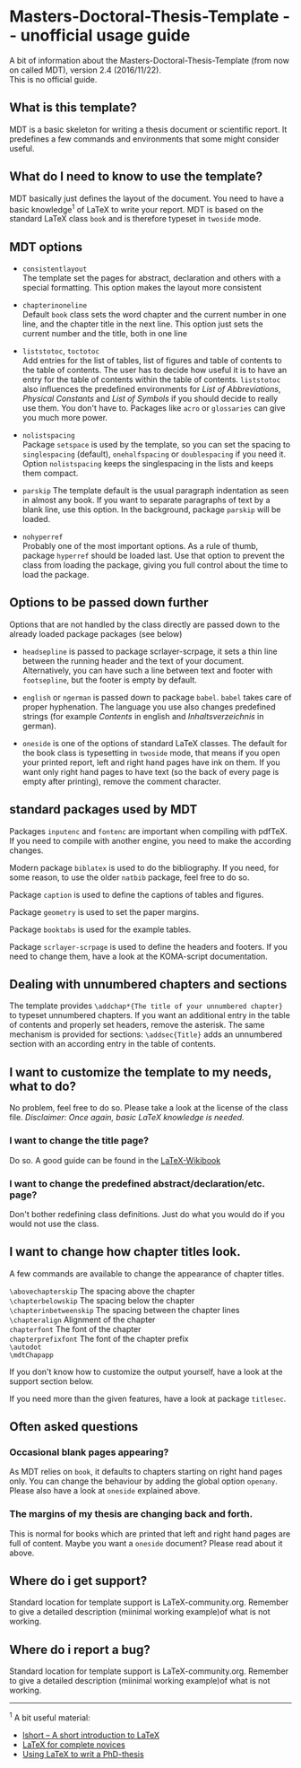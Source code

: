 # Masters-Doctoral-Thesis-Template -- unofficial usage guide

A bit of information about the Masters-Doctoral-Thesis-Template
(from now on called MDT), version 2.4 (2016/11/22).  
 This is no official guide.

## What is this template? 

MDT is a basic skeleton for writing a thesis document or
scientific report. It predefines a few commands and environments
that some might consider useful. 

## What do I need to know to use the template? 

MDT  basically just defines the layout of the document.  You need
to have a basic knowledge<sup>1</sup> of LaTeX to write your report. MDT  is
based on the standard LaTeX class `book` and is therefore typeset
in `twoside` mode.

## MDT options

- `consistentlayout`   
The template set the pages for abstract, declaration and others
with a special formatting. This option makes the layout more
consistent

- `chapterinoneline`  
Default `book` class sets the word chapter and the current number
in one line, and the chapter title in the next line. This option
just sets the current number and the title, both in one line

- `liststotoc`, `toctotoc`  
Add entries for the list of tables, list of figures and table of
contents to the table of contents. The user has to decide how
useful it is to have an entry for the table of contents within
the table of contents. `liststotoc` also influences the
predefined environments for *List of Abbreviations*, *Physical
Constants* and  *List of Symbols* if you should decide to really
use them. You don't have to. Packages like `acro` or `glossaries`
can give you much more power.

- `nolistspacing`    
Package `setspace` is used by the template, so you can set the
spacing to `singlespacing` (default), `onehalfspacing` or
`doublespacing` if you need it. Option `nolistspacing` keeps the
singlespacing in the lists and keeps them compact.

- `parskip`
The template default is the usual paragraph indentation as seen
in almost any book. If you want to separate paragraphs of text by
a blank line, use this option. In the background, package
`parskip` will be loaded. 

- `nohyperref`  
Probably one of the most important options. As a rule of thumb,
package `hyperref` should be loaded last. Use that option to
prevent the class from loading the package, giving you full
control about the time to load the package.

## Options to be passed down further

Options that are not handled by the class directly  are passed
down to the already loaded package packages (see below)

- `headsepline` is passed to package scrlayer-scrpage, it sets a
  thin line between the running header and the text of your
document. Alternatively, you can have such a line between text
and footer with `footsepline`, but the footer is empty by
default. 

- `english` or `ngerman` is passed down to package `babel`.
  `babel` takes care of proper hyphenation. The language you use
also changes predefined strings (for example *Contents* in
english and *Inhaltsverzeichnis* in german).

- `oneside` is one of the options of standard LaTeX classes. The
  default for the book class is typesetting in `twoside` mode,
that means if you open your printed report, left and right hand
pages have ink on them.  If you want only right hand pages to
have text (so the back of every page is empty after printing),
remove the comment character.


## standard packages used by MDT

Packages `inputenc` and `fontenc` are important when compiling
with pdfTeX. If you need to compile with another engine, you need
to make the according changes.

Modern package `biblatex` is used to do the bibliography. If you
need, for some reason, to use the older `natbib` package, feel
free to do so.

Package `caption` is used to define the captions of tables and
figures.

Package `geometry` is used to set the paper margins. 

Package `booktabs` is used for the example tables.

Package `scrlayer-scrpage` is used to define the headers and
footers. If you need to change them, have a look at the
KOMA-script documentation.

## Dealing with unnumbered chapters and sections

The template provides `\addchap*{The title of your unnumbered
chapter}` to typeset unnumbered chapters. If you want an
additional entry in the table of contents and properly set
headers, remove the asterisk.  The same mechanism is provided for
sections: `\addsec{Title}` adds an unnumbered section with an
according entry in the table of contents.

## I want to customize the template to my needs, what to do? 

No problem, feel free to do so. Please take a look at the license
of the class file.
*Disclaimer: Once again, basic LaTeX knowledge is needed.*

### I want to change the title page?

Do so. A good guide can be found in the
[LaTeX-Wikibook](https://en.wikibooks.org/wiki/LaTeX/Title_Creation)


### I want to change the predefined abstract/declaration/etc. page?

Don't bother redefining class definitions. Just do what you would
do if you would not use the class.

## I want to change how chapter titles look.

A few commands are available to change the appearance of chapter
titles.

`\abovechapterskip` The spacing above the chapter  
`\chapterbelowskip` The spacing below the chapter  
`\chapterinbetweenskip` The spacing between  the chapter lines  
`\chapteralign` Alignment of the chapter  
`chapterfont` The font of the chapter  
`chapterprefixfont` The font of the chapter prefix  
`\autodot`   
`\mdtChapapp`  

If you don't know how to customize the output yourself, have a
look at the support section below. 

If you need more than the given features, have a look at package
`titlesec`.

## Often asked questions

### Occasional blank pages appearing?

As MDT relies on `book`, it defaults to chapters starting on
right hand pages only. You can change the behaviour by adding the
global option `openany`. Please also have a look at `oneside`
explained above.

### The margins of my thesis are changing back and forth.

This is normal for books which are printed that left and right
hand pages are full of content. Maybe you want a `oneside`
document? Please read about it above.

## Where do i get support? 

Standard location for template support is LaTeX-community.org.
Remember to give a detailed description (miinimal working
example)of what is not working. 

## Where do i report a bug?

Standard location for template support is LaTeX-community.org.
Remember to give a detailed description (miinimal working
example)of what is not working. 


----

<sup>1</sup> A bit useful material:
- [lshort – A short introduction to LaTeX](http://ctan.org/pkg/lshort)
- [LaTeX for complete novices](http://www.dickimaw-books.com/latex/novices/index.html)
- [Using LaTeX to  writ a PhD-thesis](http://www.dickimaw-books.com/latex/thesis/index.html)

